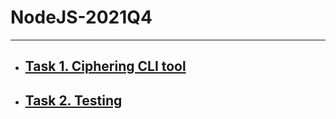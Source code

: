 # NodeJS-2021Q4
***
* ## [Task 1. Ciphering CLI tool](https://github.com/ShaggyRobot/NodeJS-2021Q4/tree/Ciphering-CLI-tool)
* ## [Task 2. Testing](https://github.com/ShaggyRobot/NodeJS-2021Q4/tree/Testing-Ciphering-CLI-tool)
